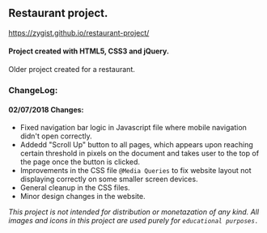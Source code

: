 ## Restaurant project.
https://zygist.github.io/restaurant-project/

#### Project created with HTML5, CSS3 and jQuery.

Older project created for a restaurant.

### ChangeLog:
#### 02/07/2018 Changes:
  *  Fixed navigation bar logic in Javascript file where mobile navigation didn't open correctly.  
  *  Addedd "Scroll Up" button to all pages, which appears upon reaching certain threshold in pixels on the document and takes user to the top of the page once the button is clicked.
  *  Improvements in the CSS file `@Media Queries` to fix website layout not displaying correctly on some smaller screen devices.
  *  General cleanup in the CSS files.
  *  Minor design changes in the website.
  
 
  _This project is not intended for distribution or monetazation of any kind._
_All images and icons in this project are used purely for `educational purposes.`_
      
